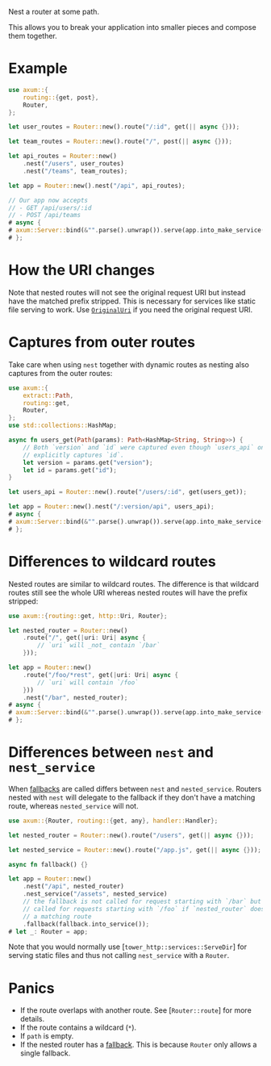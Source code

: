 Nest a router at some path.

This allows you to break your application into smaller pieces and compose
them together.

# Example

```rust
use axum::{
    routing::{get, post},
    Router,
};

let user_routes = Router::new().route("/:id", get(|| async {}));

let team_routes = Router::new().route("/", post(|| async {}));

let api_routes = Router::new()
    .nest("/users", user_routes)
    .nest("/teams", team_routes);

let app = Router::new().nest("/api", api_routes);

// Our app now accepts
// - GET /api/users/:id
// - POST /api/teams
# async {
# axum::Server::bind(&"".parse().unwrap()).serve(app.into_make_service()).await.unwrap();
# };
```

# How the URI changes

Note that nested routes will not see the original request URI but instead
have the matched prefix stripped. This is necessary for services like static
file serving to work. Use [`OriginalUri`] if you need the original request
URI.

# Captures from outer routes

Take care when using `nest` together with dynamic routes as nesting also
captures from the outer routes:

```rust
use axum::{
    extract::Path,
    routing::get,
    Router,
};
use std::collections::HashMap;

async fn users_get(Path(params): Path<HashMap<String, String>>) {
    // Both `version` and `id` were captured even though `users_api` only
    // explicitly captures `id`.
    let version = params.get("version");
    let id = params.get("id");
}

let users_api = Router::new().route("/users/:id", get(users_get));

let app = Router::new().nest("/:version/api", users_api);
# async {
# axum::Server::bind(&"".parse().unwrap()).serve(app.into_make_service()).await.unwrap();
# };
```

# Differences to wildcard routes

Nested routes are similar to wildcard routes. The difference is that
wildcard routes still see the whole URI whereas nested routes will have
the prefix stripped:

```rust
use axum::{routing::get, http::Uri, Router};

let nested_router = Router::new()
    .route("/", get(|uri: Uri| async {
        // `uri` will _not_ contain `/bar`
    }));

let app = Router::new()
    .route("/foo/*rest", get(|uri: Uri| async {
        // `uri` will contain `/foo`
    }))
    .nest("/bar", nested_router);
# async {
# axum::Server::bind(&"".parse().unwrap()).serve(app.into_make_service()).await.unwrap();
# };
```

# Differences between `nest` and `nest_service`

When [fallbacks] are called differs between `nest` and `nested_service`. Routers
nested with `nest` will delegate to the fallback if they don't have a matching
route, whereas `nested_service` will not.

```rust
use axum::{Router, routing::{get, any}, handler::Handler};

let nested_router = Router::new().route("/users", get(|| async {}));

let nested_service = Router::new().route("/app.js", get(|| async {}));

async fn fallback() {}

let app = Router::new()
    .nest("/api", nested_router)
    .nest_service("/assets", nested_service)
    // the fallback is not called for request starting with `/bar` but will be
    // called for requests starting with `/foo` if `nested_router` doesn't have
    // a matching route
    .fallback(fallback.into_service());
# let _: Router = app;
```

Note that you would normally use [`tower_http::services::ServeDir`] for serving
static files and thus not calling `nest_service` with a `Router`.

# Panics

- If the route overlaps with another route. See [`Router::route`]
for more details.
- If the route contains a wildcard (`*`).
- If `path` is empty.
- If the nested router has a [fallback](Router::fallback). This is because
  `Router` only allows a single fallback.

[`OriginalUri`]: crate::extract::OriginalUri
[fallbacks]: Router::fallback
